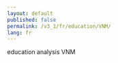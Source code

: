 ```yaml
---
layout: default
published: false
permalink: /v3_1/fr/education/VNM/
lang: fr
---
```


education analysis VNM
